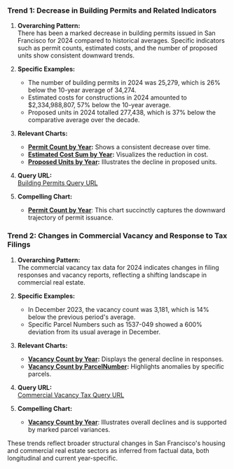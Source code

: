 ### Trend 1: Decrease in Building Permits and Related Indicators

1. **Overarching Pattern:**  
   There has been a marked decrease in building permits issued in San Francisco for 2024 compared to historical averages. Specific indicators such as permit counts, estimated costs, and the number of proposed units show consistent downward trends.

2. **Specific Examples:**  
   - The number of building permits in 2024 was 25,279, which is 26% below the 10-year average of 34,274.  
   - Estimated costs for constructions in 2024 amounted to $2,334,988,807, 57% below the 10-year average.
   - Proposed units in 2024 totalled 277,438, which is 37% below the comparative average over the decade.

3. **Relevant Charts:**  
   - **[Permit Count by Year](../static/chart_9b84ea.png):** Shows a consistent decrease over time.
   - **[Estimated Cost Sum by Year](../static/chart_412b60.png):** Visualizes the reduction in cost.
   - **[Proposed Units by Year](../static/chart_17969f.png):** Illustrates the decline in proposed units.

4. **Query URL:**  
   [Building Permits Query URL](https://data.sfgov.org/resource/i98e-djp9.json?%24query=SELECT+permit_type_definition%2C+existing_use%2C+date_trunc_y%28permit_creation_date%29+as+year%2C+count%28%2A%29+as+permit_count%2C+sum%28estimated_cost%29+as+estimated_cost_sum%2C+sum%28proposed_units%29+as+proposed_units%2C+sum%28existing_units%29+as+existing_units%2C+proposed_construction_type%2C+status+WHERE+permit_creation_date+%3E%3D%272014-01-01%27+GROUP+BY+status%2Cpermit_type_definition%2C+existing_use%2C+year%2C+proposed_construction_type+LIMIT+5000+OFFSET+10000)

5. **Compelling Chart:**  
   - **[Permit Count by Year](../static/chart_9b84ea.png)**: This chart succinctly captures the downward trajectory of permit issuance.


### Trend 2: Changes in Commercial Vacancy and Response to Tax Filings

1. **Overarching Pattern:**  
   The commercial vacancy tax data for 2024 indicates changes in filing responses and vacancy reports, reflecting a shifting landscape in commercial real estate.

2. **Specific Examples:**  
   - In December 2023, the vacancy count was 3,181, which is 14% below the previous period's average.
   - Specific Parcel Numbers such as 1537-049 showed a 600% deviation from its usual average in December.

3. **Relevant Charts:**  
   - **[Vacancy Count by Year](../static/chart_fc56b0.png):** Displays the general decline in responses.
   - **[Vacancy Count by ParcelNumber](../static/chart_ca1f9a.png):** Highlights anomalies by specific parcels.

4. **Query URL:**  
   [Commercial Vacancy Tax Query URL](https://data.sfgov.org/resource/rzkk-54yv.json?%24query=SELECT+taxyear+as+year%2C+ParcelNumber%2C+FilerType%2C+Vacant%2C+analysis_neighborhood%2C+supervisor_district%2C+count%28%2A%29+as+item_count+WHERE+data_as_of%3E%3D%272014-01-01%27+GROUP+BY+year%2C+ParcelNumber%2C+FilerType%2C+Vacant%2C+analysis_neighborhood%2C+supervisor_district+LIMIT+5000+OFFSET+5000)

5. **Compelling Chart:**  
   - **[Vacancy Count by Year](../static/chart_fc56b0.png)**: Illustrates overall declines and is supported by marked parcel variances.

These trends reflect broader structural changes in San Francisco's housing and commercial real estate sectors as inferred from factual data, both longitudinal and current year-specific.